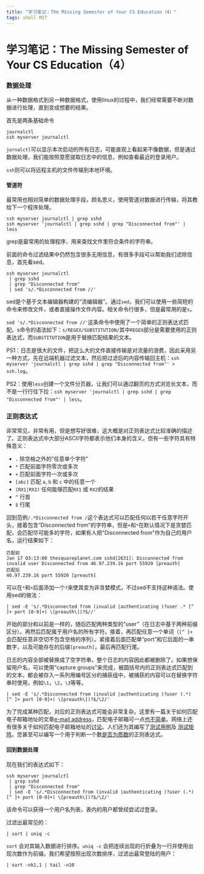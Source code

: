 ```yaml
---
title: "学习笔记：The Missing Semester of Your CS Education（4）"
tags: shell MIT
---
```


# 学习笔记：The Missing Semester of Your CS Education（4）

### 数据处理

从一种数据格式到另一种数据格式，使用linux的过程中，我们经常需要不断对数据进行处理，直到变成想要的结果。

首先是两条基础命令

```shell
journalctl
ssh myserver journalctl
```

`jornalctl`可以显示本次启动的所有日志，可能直观上看起来不像数据，但是通过数据处理，我们能按照意愿提取日志中的信息，例如查看最近的登录用户。

`ssh`则可以将远程主机的文件传输到本地环境。

#### 管道符

最常用也相对简单的数据处理手段，顾名思义，使用管道对数据进行传输，将其教给下一个程序处理。

```shell
ssh myserver journalctl | grep sshd
ssh myserver 'journalctl | grep sshd | grep "Disconnected from"' | less
```

grep是最常用的处理程序，用来查找文件里符合条件的字符串。

[具体用法]: https://www.runoob.com/linux/linux-comm-grep.html	"grep"

前面的命令过滤结果中仍然包含很多无用信息，有很多手段可以帮助我们滤除信息，首先看sed。

```shell
ssh myserver journalctl
 | grep sshd
 | grep "Disconnected from"
 | sed 's/.*Disconnected from //'
```

sed是个基于文本编辑器构建的“流编辑器”。通过`sed`，我们可以使用一些简短的命令来修改文件，或者直接操作文件内容。相关命令行很多，但是最常用的是`s`。

`sed 's/.*Disconnected from //'`这条命令中使用了一个简单的正则表达式匹配。s命令的语法如下：`s/REGEX/SUBSTITUTION/`其中`REGEX`部分是需要使用的正则表达式，而`SUBSTITUTION`是用于替换匹配结果的文本。

PS1：日志是很大的文件，把这么大的文件直接传输是对流量的浪费，因此采用另一种方式，先在远端机器过滤文本，然后把过滤后的内容传输回主机：`ssh myserver 'journalctl | grep sshd | grep "Disconnected from"' > ssh.log`。

PS2：使用`less`创建一个文件分页器，让我们可以通过翻页的方式浏览长文本，而不是一行行往下拉：`ssh myserver 'journalctl | grep sshd | grep "Disconnected from"' | less`。

### 正则表达式

非常常见，非常有用，但是想写好很难，这大概是对正则表达式比较准确的描述了。正则表达式中大部分ASCII字符都表示他们本身的含义，但有一些字符具有特殊意义：

- `.` 除空格之外的”任意单个字符”
- `*` 匹配前面字符零次或多次
- `+` 匹配前面字符一次或多次
- `[abc]` 匹配 `a`, `b` 和 `c` 中的任意一个
- `(RX1|RX2)` 任何能够匹配`RX1` 或 `RX2`的结果
- `^` 行首
- `$` 行尾

回到范例`/.*Disconnected from /`这个表达式可以匹配任何以若干任意字符开头，接着包含“Disconnected from”的字符串，但是`+`和`*`在默认情况下是贪婪匹配，会匹配尽可能多的字符，如果有人把"Disconnected from"作为自己的用户名，运行结果如下：

```shell
匹配前
Jan 17 03:13:00 thesquareplanet.com sshd[2631]: Disconnected from invalid user Disconnected from 46.97.239.16 port 55920 [preauth]
匹配后
46.97.239.16 port 55920 [preauth]
```

可以在`*`和`+`后面添加一个`?`来使其变为非贪婪模式，不过sed不支持这种语法。使用sed的做法：

```shell
| sed -E 's/.*Disconnected from (invalid |authenticating )?user .* [^ ]+ port [0-9]+( \[preauth\])?$//'
```

开始的部分和以前是一样的，随后匹配两种类型的“user”（在日志中基于两种前缀区分）。再然后匹配属于用户名的所有字符。接着，再匹配任意一个单词（`[^ ]+` 会匹配任意非空切不包含空格的序列）。紧接着后面匹配单“port”和它后面的一串数字，以及可能存在的后缀`[preauth]`，最后再匹配行尾。

日志的内容全部被替换成了空字符串，整个日志的内容因此都被删除了。如果想保留用户名，可以使用“capture groups”来完成，被圆括号内的正则表达式匹配到的文本，都会被存入一系列用编号区分的捕获组中，被捕获的内容可以在替换字符串时使用，例如`\1`，`\2`，`\3`等等。

```shell
| sed -E 's/.*Disconnected from (invalid |authenticating )?user (.*) [^ ]+ port [0-9]+( \[preauth\])?$/\2/'
```

为了完成某种匹配，对应的正则表达式可能会非常复杂。这里有一篇关于如何匹配电子邮箱地址的文章[e-mail address](https://www.regular-expressions.info/email.html)，匹配电子邮箱可一点[也不简单](https://emailregex.com/)。网络上还有很多关于如何匹配电子邮箱地址的[讨论](https://stackoverflow.com/questions/201323/how-to-validate-an-email-address-using-a-regular-expression/1917982)。人们还为其编写了[测试用例](https://fightingforalostcause.net/content/misc/2006/compare-email-regex.php)及 [测试矩阵](https://mathiasbynens.be/demo/url-regex)。您甚至可以编写一个用于判断一个数[是否为质数](https://www.noulakaz.net/2007/03/18/a-regular-expression-to-check-for-prime-numbers/)的正则表达式。

#### 回到数据处理

现在我们的表达式如下：

```shell
ssh myserver journalctl
 | grep sshd
 | grep "Disconnected from"
 | sed -E 's/.*Disconnected from (invalid |authenticating )?user (.*) [^ ]+ port [0-9]+( \[preauth\])?$/\2/'
```

该命令可以获得一个用户名列表，表内的用户都曾经尝试过登录。

过滤出最常见的：

```shell
| sort | uniq -c
```

`sort` 会对其输入数据进行排序。`uniq -c` 会把连续出现的行折叠为一行并使用出现次数作为前缀。我们希望按照出现次数排序，过滤出最常登陆的用户：

```
| sort -nk1,1 | tail -n10
```


